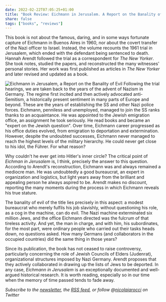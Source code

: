 ```yaml
---
date: 2022-02-22T07:05:25+01:00
title: "Book Review: Eichmann in Jerusalem. A Report on the Banality of Evil"
share: false
tags: ["books", "reviews"]
---
```

This book is not about the famous, daring, and in some ways fortunate capture
of Eichmann in Buenos Aires in 1960, nor about the covert transfer of the Nazi
officer to Israel. Instead, the volume recounts the 1961 trial in Jerusalem,
which ended with the defendant being sentenced to death. Hannah Arendt followed
the trial as a correspondent for *The New Yorker*. She took notes, studied the
papers, and reconstructed the many witnesses' personal stories. Her work was
first published as articles in *The New Yorker* and later revised and updated
as a book.

![Eichmann in Jerusalem, a Report on the Banality of Evil](/images/eichmann-in-jerusalem.jpg#right)
Following the trial hearings, we are taken back to the years of the advent of
Nazism in Germany. The regime first incited and then actively advocated
anti-Semitism, a historically present sentiment in many parts of Europe and
beyond. These are the years of establishing the SS and other Nazi police
forces. Eichmann, penniless and unemployed, managed to join the SS ranks thanks
to an acquaintance. He was appointed to the Jewish emigration office, an
assignment he took seriously. He read books and became an "expert on the Jewish
question". Over time, Eichmann career progressed as his office duties evolved,
from emigration to deportation and extermination. However, despite the
undoubted successes, Eichmann never managed to reach the highest levels of the
military hierarchy. He could never get close to his idol, the Führer. For what
reason?

Why couldn't he ever get into Hitler's inner circle? The critical point of
*Eichman in Jerusalem* is, I think, precisely the answer to this question.
According to Arendt's reconstruction, Eichmann was and always remained
a mediocre man. He was undoubtedly a good bureaucrat, an expert in organization
and logistics, but light years away from the brilliant and appealing person he
always aspired to be. Arendt makes no discount, reporting the many moments
during the process in which Eichmann reveals his true stature.

The banality of evil of the title lies precisely in this aspect: a modest
bureaucrat who merely fulfils his job slavishly, without questioning his role,
as a cog in the machine, can do evil. The Nazi machine exterminated six million
Jews, and the office Eichmann directed was the fulcrum of that tireless
activity. And yet, the man in charge, and with him, his subordinates, for the
most part, were ordinary people who carried out their tasks heads down, no
questions asked. How many Germans (and collaborators in the occupied countries)
did the same thing in those years?

Since its publication, the book has not ceased to raise controversy,
particularly concerning the role of Jewish Councils of Elders (Judenrat),
organizational structures imposed by Nazi Germany. Arendt proposes that they
actively collaborated in drawing up the lists of Jews to be deported. In any
case, *Eichmann in Jerusalem* is an exceptionally documented and well-argued
historical research. It is worth reading, especially so in our time when the
memory of time passed tends to fade away.

*Subscribe to the [newsletter][nl], the [RSS feed][rss], or follow @[nicolaiarocci][tw] on Twitter*

 [rss]: https://nicolaiarocci.com/index.xml
 [tw]: http://twitter.com/nicolaiarocci
 [nl]: https://nicolaiarocci.substack.com
